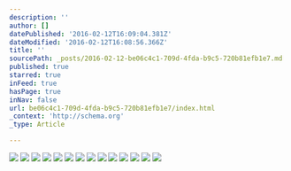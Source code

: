 ```yaml
---
description: ''
author: []
datePublished: '2016-02-12T16:09:04.381Z'
dateModified: '2016-02-12T16:08:56.366Z'
title: ''
sourcePath: _posts/2016-02-12-be06c4c1-709d-4fda-b9c5-720b81efb1e7.md
published: true
starred: true
inFeed: true
hasPage: true
inNav: false
url: be06c4c1-709d-4fda-b9c5-720b81efb1e7/index.html
_context: 'http://schema.org'
_type: Article

---
```

![](https://the-grid-user-content.s3-us-west-2.amazonaws.com/f0be0f62-87f5-4c11-8057-24084246669c.png)
![](https://the-grid-user-content.s3-us-west-2.amazonaws.com/a65002b6-ef21-4260-a233-1efe4fcfc467.png)
![](https://the-grid-user-content.s3-us-west-2.amazonaws.com/4810caa4-8216-47c7-96ff-61c013699ae2.png)
![](https://the-grid-user-content.s3-us-west-2.amazonaws.com/a759eb17-a6e7-40c4-999f-685a9196db69.png)
![](https://the-grid-user-content.s3-us-west-2.amazonaws.com/6d298ccb-bfd4-4ab3-976e-266d8fb0f678.png)
![](https://the-grid-user-content.s3-us-west-2.amazonaws.com/caddbd32-0508-4a9c-b927-17060c89e0f3.png)
![](https://the-grid-user-content.s3-us-west-2.amazonaws.com/a86235b4-4b3d-4b09-bcea-56ad5b6b062f.png)
![](https://the-grid-user-content.s3-us-west-2.amazonaws.com/e46c752c-36ba-4402-83b9-608fcbcc7ce9.png)
![](https://the-grid-user-content.s3-us-west-2.amazonaws.com/fc76c7be-9fdb-4434-b455-27394ead790d.png)
![](https://the-grid-user-content.s3-us-west-2.amazonaws.com/126e32b1-d25d-498e-8fb7-8a2401e1a725.png)
![](https://the-grid-user-content.s3-us-west-2.amazonaws.com/5197dc1a-51a6-40c4-b3c7-9f556288d7ad.png)
![](https://the-grid-user-content.s3-us-west-2.amazonaws.com/c9ea78ea-fadb-40b9-8993-2046f1640c82.png)
![](https://the-grid-user-content.s3-us-west-2.amazonaws.com/3dc6f6da-21c9-4498-9051-e52710e12690.png)
![](https://the-grid-user-content.s3-us-west-2.amazonaws.com/0e7a0466-f127-4e87-ba3a-bcb3cfbd5831.png)